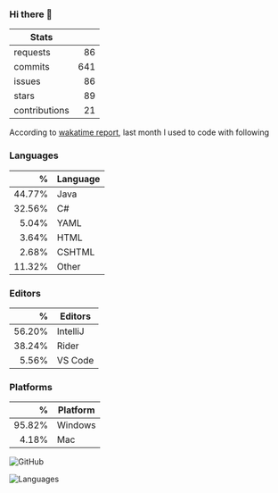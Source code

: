 ### Hi there 👋

<!-- github stats start -->
| Stats         |     |
| ------------- | --: |
| requests      |  86 |
| commits       | 641 |
| issues        |  86 |
| stars         |  89 |
| contributions |  21 |
<!-- github stats end -->

According to [wakatime report](https://wakatime.com/@mac), last month I used to code with following

### Languages

<!-- wakatime languages start -->
| %      | Language |
| -----: | -------- |
| 44.77% | Java     |
| 32.56% | C#       |
|  5.04% | YAML     |
|  3.64% | HTML     |
|  2.68% | CSHTML   |
| 11.32% | Other    |
<!-- wakatime languages end -->

### Editors

<!-- wakatime editors start -->
| %      | Editors  |
| -----: | -------- |
| 56.20% | IntelliJ |
| 38.24% | Rider    |
|  5.56% | VS Code  |
<!-- wakatime editors end -->

### Platforms

<!-- wakatime platforms start -->
| %      | Platform |
| -----: | -------- |
| 95.82% | Windows  |
|  4.18% | Mac      |
<!-- wakatime platforms end -->


![GitHub](https://github-readme-stats.vercel.app/api?username=mac2000&count_private=true&hide_title=true)

![Languages](https://github-readme-stats.vercel.app/api/top-langs/?username=mac2000&hide_title=true)



